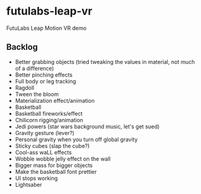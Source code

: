 # futulabs-leap-vr
FutuLabs Leap Motion VR demo

## Backlog
- Better grabbing objects (tried tweaking the values in material, not much of a difference)
- Better pinching effects
- Full body or leg tracking
- Ragdoll
- Tween the bloom
- Materialization effect/animation
- Basketball
- Basketball fireworks/effect
- Chilicorn rigging/animation
- Jedi powers (star wars background music, let's get sued)
- Gravity gesture (lever?)
- Personal gravity when you turn off global gravity
- Sticky cubes (slap the cube?)
- Cool-ass waLL effects
- Wobble wobble jelly effect on the wall
- Bigger mass for bigger objects
- Make the basketball font prettier
- UI stops working
- Lightsaber